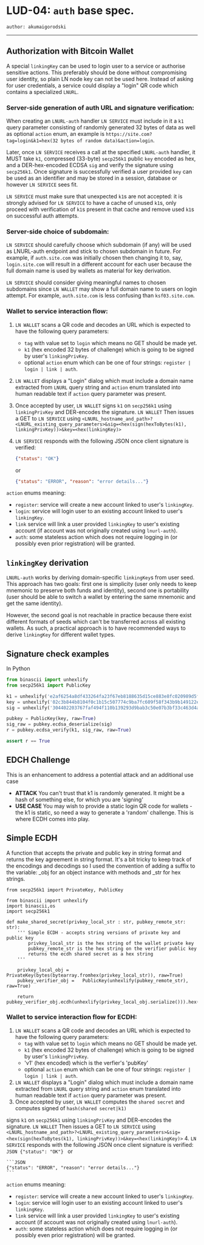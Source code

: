 LUD-04: `auth` base spec.
==========================

`author: akumaigorodski`

---

## Authorization with Bitcoin Wallet

A special `linkingKey` can be used to login user to a service or authorise sensitive actions. This preferably should be done without compromising user identity, so plain LN node key can not be used here. Instead of asking for user credentials, a service could display a "login" QR code which contains a specialized `LNURL`.


### Server-side generation of auth URL and signature verification:

When creating an `LNURL-auth` handler `LN SERVICE` must include in it a `k1` query parameter consisting of randomly generated 32 bytes of data as well as optional `action` enum, an example is `https://site.com?tag=login&k1=hex(32 bytes of random data)&action=login`.

Later, once `LN SERVICE` receives a call at the specified `LNURL-auth` handler, it MUST take `k1`, compressed (33-byte) `secp256k1` public `key` encoded as hex, and a DER-hex-encoded ECDSA `sig` and verify the signature using `secp256k1`. Once signature is successfully verified a user provided `key` can be used as an identifier and may be stored in a session, database or however `LN SERVICE` sees fit.

`LN SERVICE` must make sure that unexpected `k1`s are not accepted: it is strongly advised for `LN SERVICE` to have a cache of unused `k1`s, only proceed with verification of `k1`s present in that cache and remove used `k1`s on successful auth attempts.

### Server-side choice of subdomain:

 `LN SERVICE` should carefully choose which subdomain (if any) will be used as LNURL-auth endpoint and stick to chosen subdomain in future. For example, if `auth.site.com` was initially chosen then changing it to, say, `login.site.com` will result in a different account for each user because the full domain name is used by wallets as material for key derivation.

 `LN SERVICE` should consider giving meaningful names to chosen subdomains since `LN WALLET` may show a full domain name to users on login attempt. For example, `auth.site.com` is less confusing than `ksf03.site.com`.


### Wallet to service interaction flow:

1. `LN WALLET` scans a QR code and decodes an URL which is expected to have the following query parameters:
    - `tag` with value set to `login` which means no GET should be made yet.
    - `k1` (hex encoded 32 bytes of challenge) which is going to be signed by user's `linkingPrivKey`.
    - optional `action` enum which can be one of four strings: `register | login | link | auth`.
2. `LN WALLET` displays a "Login" dialog which must include a domain name extracted from `LNURL` query string and `action` enum translated into human readable text if `action` query parameter was present.
3. Once accepted by user, `LN WALLET` signs `k1` on `secp256k1` using `linkingPrivKey` and DER-encodes the signature. `LN WALLET` Then issues a GET to `LN SERVICE` using `<LNURL_hostname_and_path>?<LNURL_existing_query_parameters>&sig=<hex(sign(hexToBytes(k1), linkingPrivKey))>&key=<hex(linkingKey)>`
4. `LN SERVICE` responds with the following JSON once client signature is verified:
    ```JSON
    {"status": "OK"}
    ```
    or

    ```JSON
    {"status": "ERROR", "reason": "error details..."}
    ```

`action` enums meaning:
- `register`: service will create a new account linked to user's `linkingKey`.
- `login`: service will login user to an existing account linked to user's `linkingKey`.
- `link` service will link a user provided `linkingKey` to user's existing account (if account was not originally created using `lnurl-auth`).
- `auth`: some stateless action which does not require logging in (or possibly even prior registration) will be granted.

## `linkingKey` derivation

`LNURL-auth` works by deriving domain-specific `linkingKey`s from user seed. This approach has two goals: first one is simplicity (user only needs to keep mnemonic to preserve both funds and identity), second one is portability (user should be able to switch a wallet by entering the same mnemonic and get the same identity).

However, the second goal is not reachable in practice because there exist different formats of seeds which can't be transferred across all existing wallets. As such, a practical approach is to have recommended ways to derive `linkingKey` for different wallet types.


## Signature check examples

In Python

```Python
from binascii import unhexlify
from secp256k1 import PublicKey

k1 = unhexlify('e2af6254a8df433264fa23f67eb8188635d15ce883e8fc020989d5f82ae6f11e')
key = unhexlify('02c3b844b8104f0c1b15c507774c9ba7fc609f58f343b9b149122e944dd20c9362')
sig = unhexlify('304402203767faf494f110b139293d9bab3c50e07b3bf33c463d4aa767256cd09132dc5102205821f8efacdb5c595b92ada255876d9201e126e2f31a140d44561cc1f7e9e43d')

pubkey = PublicKey(key, raw=True)
sig_raw = pubkey.ecdsa_deserialize(sig)
r = pubkey.ecdsa_verify(k1, sig_raw, raw=True)

assert r == True
```
## EDCH Challenge

This is an enhancement to address a potential attack and an additional use case
* **ATTACK** You can't trust that k1 is randomly generated. It might be a hash of something else, for which you are 'signing'
* **USE CASE** You may wish to provide a static login QR code for wallets - the k1 is static, so need a way to generate a 'random' challenge. This is where ECDH comes into play.

## Simple ECDH
A function that accepts the private and public key in string format and returns the key agreement in string format. It's a bit tricky to keep track of the encodings and decodings so I used the convention of adding a suffix to the variable: _obj for an object instance with methods and _str for hex strings.
```
from secp256k1 import PrivateKey, PublicKey

from binascii import unhexlify
import binascii,os
import secp256k1

def make_shared_secret(privkey_local_str : str, pubkey_remote_str: str):
    ''' Simple ECDH - accepts string versions of private key and public key
        privkey_local_str is the hex string of the wallet private key
        pubkey_remote_str is the hex string on the verifier public key
        returns the ecdh shared secret as a hex string
    '''

    privkey_local_obj = PrivateKey(bytes(bytearray.fromhex(privkey_local_str)), raw=True)
    pubkey_verifier_obj =   PublicKey(unhexlify(pubkey_remote_str), raw=True)

    return pubkey_verifier_obj.ecdh(unhexlify(privkey_local_obj.serialize())).hex()

```

### Wallet to service interaction flow for ECDH:

1. `LN WALLET` scans a QR code and decodes an URL which is expected to have the following query parameters:
    - `tag` with value set to `login` which means no GET should be made yet.
    - `k1` (hex encoded 32 bytes of challenge) which is going to be signed by user's `linkingPrivKey`.
    - 'v1' (hex encoded) which is the verfier's 'pubKey'
    - optional `action` enum which can be one of four strings: `register | login | link | auth`.
2. `LN WALLET` displays a "Login" dialog which must include a domain name extracted from `LNURL` query string and `action` enum translated into human readable text if `action` query parameter was present.
3. Once accepted by user, `LN WALLET` computes the `shared secret` and computes signed of `hash(shared secret|k1)`

signs `k1` on `secp256k1` using `linkingPrivKey` and DER-encodes the signature. `LN WALLET` Then issues a GET to `LN SERVICE` using `<LNURL_hostname_and_path>?<LNURL_existing_query_parameters>&sig=<hex(sign(hexToBytes(k1), linkingPrivKey))>&key=<hex(linkingKey)>`
4. `LN SERVICE` responds with the following JSON once client signature is verified:
    ```JSON
    {"status": "OK"}
    ```
    or

    ```JSON
    {"status": "ERROR", "reason": "error details..."}
    ```

`action` enums meaning:
- `register`: service will create a new account linked to user's `linkingKey`.
- `login`: service will login user to an existing account linked to user's `linkingKey`.
- `link` service will link a user provided `linkingKey` to user's existing account (if account was not originally created using `lnurl-auth`).
- `auth`: some stateless action which does not require logging in (or possibly even prior registration) will be granted.